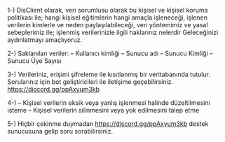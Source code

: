 1-) DisClient olarak, veri sorumlusu olarak bu kişisel ve kişisel koruma politikası ile; hangi kişisel eğitimlerin hangi amaçla işleneceği, işlenen verilerin kimlerle ve neden paylaşılabileceği, veri yöntemimiz ve yasal sebeplerimiz ile; işlenmiş verilerinizle ilgili haklarınız nelerdir Geleceğinizi aydınlatmayı amaçlıyoruz.

2-) Saklanılan veriler: – Kullanıcı kimliği
– Sunucu adı
– Sunucu Kimliği
– Sunucu Üye Sayısı

3-) Verileriniz, erişimi şifreleme ile kısıtlanmış bir veritabanında tutulur. Sorularınız için bot geliştiricileri ile iletişime geçebilirsiniz. https://discord.gg/ppAxyum3kb

4-) – Kişisel verilerin eksik veya yanlış işlenmesi halinde düzeltilmesini isteme
– Kişisel verilerin silinmesini veya yok edilmesini talep etme

5-) Hiçbir çekinme duymadan https://discord.gg/ppAxyum3kb destek sunucusuna gelip soru sorabilirsiniz.
